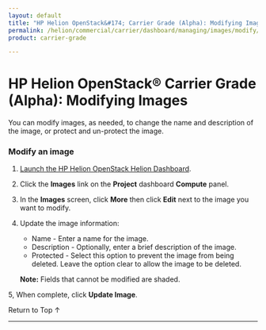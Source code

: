 ```yaml
---
layout: default
title: "HP Helion OpenStack&#174; Carrier Grade (Alpha): Modifying Images"
permalink: /helion/commercial/carrier/dashboard/managing/images/modify/
product: carrier-grade

---
```

<!--UNDER REVISION-->

<script>

function PageRefresh {
onLoad="window.refresh"
}

PageRefresh();

</script>

<!--
<p style="font-size: small;"> <a href="/helion/commercial/carrier/ga1/install/">&#9664; PREV</a> | <a href="/helion/commercial/carrier/ga1/install-overview/">&#9650; UP</a> | <a href="/helion/commercial/carrier/ga1/">NEXT &#9654;</a></p> 
-->

# HP Helion OpenStack&#174; Carrier Grade (Alpha): Modifying Images

You can modify images, as needed, to change the name and description of the image, or protect and un-protect the image.

### Modify an image ###

1. [Launch the HP Helion OpenStack Helion Dashboard](/helion/openstack/carrier/dashboard/login/).

2. Click the **Images** link on the **Project** dashboard **Compute** panel.

3. In the **Images** screen, click **More** then click **Edit** next to the image you want to modify.

4. Update the image information:

	* Name - Enter a name for the image.
	* Description - Optionally, enter a brief description of the image.
	* Protected - Select this option to prevent the image from being deleted. Leave the option clear to allow the image to be deleted.

	**Note:** Fields that cannot be modified are shaded.

5, When complete, click **Update Image**. 

<a href="#top" style="padding:14px 0px 14px 0px; text-decoration: none;"> Return to Top &#8593; </a>


----
